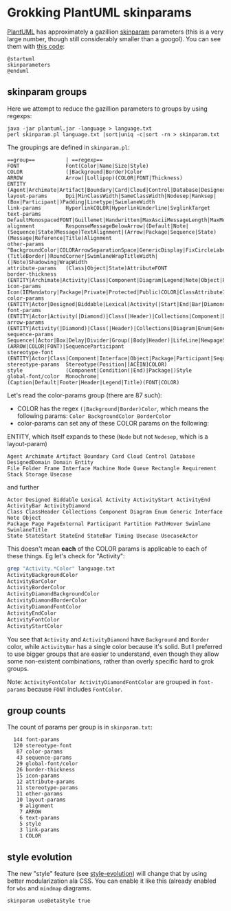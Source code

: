 # Grokking PlantUML skinparams

[PlantUML](http://www.plantuml.com) has approximately a gazillion [skinparam](http://plantuml.com/skinparam) parameters
(this is a very large number, though still considerably smaller than a googol).
You can see them with [this code](http://www.plantuml.com/plantuml/uml/AyxEp2j8B4hCJIr9BIe60000):

```puml
@startuml
skinparameters
@enduml
```

## skinparam groups
Here we attempt to reduce the gazillion parameters to groups by using regexps:

    java -jar plantuml.jar -language > language.txt
    perl skinparam.pl language.txt |sort|uniq -c|sort -rn > skinparam.txt

The groupings are defined in `skinparam.pl`:

```
==group==          | ==regexp==
FONT               Font(Color|Name|Size|Style)
COLOR              (|Background|Border)Color
ARROW              Arrow(|Lollipop)(COLOR|FONT|Thickness)
ENTITY             (Agent|Archimate|Artifact|Boundary|Card|Cloud|Control|Database|DesignedDomain|Domain|Entity|File|Folder|Frame|Interface|Machine|Node(?!sep)|Queue|Rectangle|Requirement|Stack|Storage|Usecase)
layout-params      Dpi|MinClassWidth|SameClassWidth|Nodesep|Ranksep|(Box|Participant|)Padding|Linetype|SwimlaneWidth
link-params        HyperlinkCOLOR|HyperlinkUnderline|SvglinkTarget
text-params        DefaultMonospacedFONT|Guillemet|Handwritten|MaxAsciiMessageLength|MaxMessageSize|TabSize
alignment          ResponseMessageBelowArrow|(Default|Note|(Sequence|State)Message)TextAlignment|(Arrow|Package|Sequence|State)(Message|Reference|Title)Alignment
other-params       ^BackgroundColor|COLORArrowSeparationSpace|GenericDisplay|FixCircleLabelOverlapping|LifelineStrategy|PageMargin|(TitleBorder|)RoundCorner|SwimlaneWrapTitleWidth|(|Note)Shadowing|WrapWidth
attribute-params   (Class|Object|State)AttributeFONT
border-thickness   (ENTITY|Archimate|Activity|Class|Component|Diagram|Legend|Note|Object|Package|Partition|Sequence(Actor|Divider|Group|LifeLine|Participant|Reference)|Swimlane|Title|Usecase)BorderThickness
icon-params        Icon(IEMandatory|Package|Private|Protected|Public)COLOR|ClassAttributeIconSize|CircledCharacter(FONT|Radius)
color-params       (ENTITY|Actor|Designed|Biddable|Lexical|Activity(|Start|End|Bar|Diamond)|Class(|Header)|Collections|Component|Diagram|Enum|Generic|Interface|Note|Object|Package|Page|PageExternal|Participant|Partition|PathHover|Swimlane(|Title)|State(|Start|End|Bar)|Timing|Usecase(|Actor))COLOR
font-params        (ENTITY|Actor|Activity(|Diamond)|Class(|Header)|Collections|Component|Diagram|Enum|Generic|Interface|Note|Object|Package|PathHover|Participant|Partition|SwimlaneTitle|State|Timing|Usecase(|Actor))FONT
arrow-params       (ENTITY|Activity(|Diamond)|Class(|Header)|Collections|Diagram|Enum|Generic|Interface|Note|PathHover|Partition|Swimlane|State|Timing|Usecase(|Actor))ARROW
sequence-params    Sequence(|Actor|Box|Delay|Divider|Group(|Body|Header)|LifeLine|NewpageSeparator|Participant|Reference(|Header)|Title)(ARROW|COLOR|FONT)|SequenceParticipant
stereotype-font    (ENTITY|Actor|Class|Component|Interface|Object|Package|Participant|Sequence|Usecase(|Actor))StereotypeFONT
stereotype-params  Stereotype(Position|[ACEIN]COLOR)
style              (Component|Condition(|End)|Package|)Style
global-font/color  Monochrome|(Caption|Default|Footer|Header|Legend|Title)(FONT|COLOR)
```

Let's read the color-params group (there are 87 such):
- COLOR has the regex `(|Background|Border)Color`, which means the following params: `Color BackgroundColor BorderColor`
- color-params can set any of these COLOR params on the following:

ENTITY, which itself expands to these (`Node` but not `Nodesep`, which is a layout-param)

    Agent Archimate Artifact Boundary Card Cloud Control Database DesignedDomain Domain Entity 
    File Folder Frame Interface Machine Node Queue Rectangle Requirement Stack Storage Usecase

and further
 
    Actor Designed Biddable Lexical Activity ActivityStart ActivityEnd ActivityBar ActivityDiamond 
    Class ClassHeader Collections Component Diagram Enum Generic Interface Note Object 
    Package Page PageExternal Participant Partition PathHover Swimlane SwimlaneTitle 
    State StateStart StateEnd StateBar Timing Usecase UsecaseActor

This doesn't mean **each** of the COLOR params is applicable to each of these things. Eg let's check for "Activity":

```sh
grep "Activity.*Color" language.txt
ActivityBackgroundColor
ActivityBarColor
ActivityBorderColor
ActivityDiamondBackgroundColor
ActivityDiamondBorderColor
ActivityDiamondFontColor
ActivityEndColor
ActivityFontColor
ActivityStartColor
```

You see that `Activity` and `ActivityDiamond` have `Background` and `Border` color, while `ActivityBar` has a single color because it's solid.
But I preferred to use bigger groups that are easier to understand, even though they allow some non-existent combinations, 
rather than overly specific hard to grok groups.

Note: `ActivityFontColor ActivityDiamondFontColor` are grouped in `font-params` because `FONT` includes `FontColor`.

## group counts

The count of params per group is in `skinparam.txt`:

      144 font-params
      120 stereotype-font
       87 color-params
       43 sequence-params
       29 global-font/color
       26 border-thickness
       15 icon-params
       12 attribute-params
       11 stereotype-params
       11 other-params
       10 layout-params
        9 alignment
        7 ARROW
        6 text-params
        5 style
        3 link-params
        1 COLOR


## style evolution

The new "style" feature (see [style-evolution](http://plantuml.com/style-evolution)) will change that by using better modularization ala CSS.
You can enable it like this (already enabled for `wbs` and `mindmap` diagrams.

    skinparam useBetaStyle true
